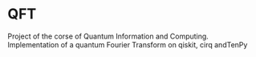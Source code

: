 # QFT
Project of the corse of Quantum Information and Computing. Implementation of a quantum Fourier Transform on qiskit, cirq andTenPy
